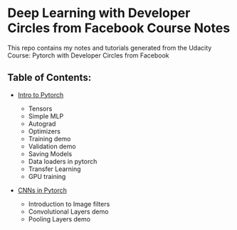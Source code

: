 # Deep Learning with Developer Circles from Facebook Course Notes
This repo contains my notes and tutorials generated from the Udacity Course: Pytorch with Developer Circles from Facebook

## Table of Contents:
- [Intro to Pytorch](01_Introduction_to_Pytorch.ipynb)
  - Tensors
  - Simple MLP
  - Autograd
  - Optimizers
  - Training demo
  - Validation demo
  - Saving Models
  - Data loaders in pytorch
  - Transfer Learning
  - GPU training

- [CNNs in Pytorch](02_CNNs_in_Pytorch.ipynb)
  - Introduction to Image filters
  - Convolutional Layers demo 
  - Pooling Layers demo


